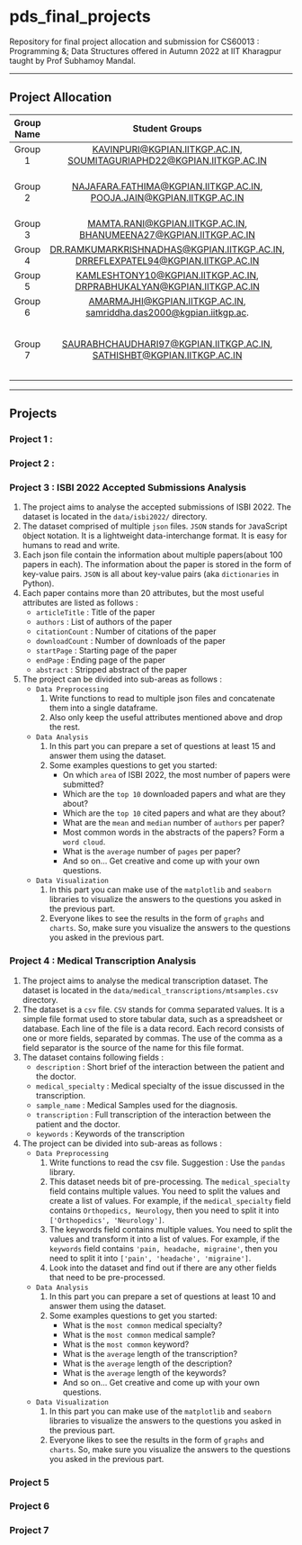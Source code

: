 # pds_final_projects
Repository for final project allocation and submission for CS60013 : Programming &; Data Structures offered in Autumn 2022 at IIT Kharagpur taught by Prof Subhamoy Mandal.

---
## Project Allocation
|Group Name  |     Student Groups                            | Project Allotted               |
|:----------:|:---------------------------------------------:|:-----------------------------:|
|Group 1     | KAVINPURI@KGPIAN.IITKGP.AC.IN, SOUMITAGURIAPHD22@KGPIAN.IITKGP.AC.IN | Project 1 |
|Group 2     | NAJAFARA.FATHIMA@KGPIAN.IITKGP.AC.IN, POOJA.JAIN@KGPIAN.IITKGP.AC.IN | [Project 4 : Medical Transcription Analysis](#project-4--medical-transcription-analysis) |
|Group 3     | MAMTA.RANI@KGPIAN.IITKGP.AC.IN, BHANUMEENA27@KGPIAN.IITKGP.AC.IN | Project 1 |
|Group 4     | DR.RAMKUMARKRISHNADHAS@KGPIAN.IITKGP.AC.IN, DRREFLEXPATEL94@KGPIAN.IITKGP.AC.IN | Project 1 |
|Group 5     | KAMLESHTONY10@KGPIAN.IITKGP.AC.IN, DRPRABHUKALYAN@KGPIAN.IITKGP.AC.IN | Project 1 |
|Group 6     | AMARMAJHI@KGPIAN.IITKGP.AC.IN, samriddha.das2000@kgpian.iitkgp.ac. | Project 1 |
|Group 7     | SAURABHCHAUDHARI97@KGPIAN.IITKGP.AC.IN, SATHISHBT@KGPIAN.IITKGP.AC.IN  | [Project 3 : ISBI 2022 Accepted Submissions Analysis](#project-3--isbi-2022-accepted-submissions-analysis) |

---
## Projects


### Project 1 : 





### Project 2 : 




### Project 3 : ISBI 2022 Accepted Submissions Analysis
1. The project aims to analyse the accepted submissions of ISBI 2022. The dataset is located in the `data/isbi2022/` directory. 
2. The dataset comprised of multiple `json` files. `JSON` stands for `J`avaScript `O`bject `N`otation. It is a lightweight data-interchange format. It is easy for humans to read and write. 
3. Each json file contain the information about multiple papers(about 100 papers in each). The information about the paper is stored in the form of key-value pairs. `JSON` is all about key-value pairs (aka `dictionaries` in Python).
4. Each paper contains more than 20 attributes, but the most useful attributes are listed as follows : 
   - `articleTitle` : Title of the paper
   - `authors` : List of authors of the paper
   - `citationCount` : Number of citations of the paper
   - `downloadCount` : Number of downloads of the paper
   -  `startPage` : Starting page of the paper
   -  `endPage` : Ending page of the paper
   -  `abstract` : Stripped abstract of the paper
5. The project can be divided into sub-areas as follows : 
   - `Data Preprocessing`
        1. Write functions to read to multiple json files and concatenate them into a single dataframe.
        2. Also only keep the useful attributes mentioned above and drop the rest.
   - `Data Analysis`
        1. In this part you can prepare a set of questions at least 15 and answer them using the dataset.
        2. Some examples questions to get you started:
            * On which `area` of ISBI 2022, the most number of papers were submitted?
            * Which are the `top 10` downloaded papers and what are they about?
            * Which are the `top 10` cited papers and what are they about?
            * What are the `mean` and `median` number of `authors` per paper?
            * Most common words in the abstracts of the papers? Form a `word cloud`.
            * What is the `average` number of `pages` per paper?
            * And so on... Get creative and come up with your own questions.
   - `Data Visualization`
        1. In this part you can make use of the `matplotlib` and `seaborn` libraries to visualize the answers to the questions you asked in the previous part.
        2. Everyone likes to see the results in the form of `graphs` and `charts`. So, make sure you visualize the answers to the questions you asked in the previous part.
   

### Project 4 : Medical Transcription Analysis
1. The project aims to analyse the medical transcription dataset. The dataset is located in the `data/medical_transcriptions/mtsamples.csv` directory.
2. The dataset is a `csv` file. `CSV` stands for `C`omma `S`eparated `V`alues. It is a simple file format used to store tabular data, such as a spreadsheet or database. Each line of the file is a data record. Each record consists of one or more fields, separated by commas. The use of the comma as a field separator is the source of the name for this file format.
3. The dataset contains following fields : 
   - `description` : Short brief of the interaction between the patient and the doctor.
   - `medical_specialty` : Medical specialty of the issue discussed in the transcription. 
   - `sample_name` : Medical Samples used for the diagnosis.
   - `transcription` : Full transcription of the interaction between the patient and the doctor.
   - `keywords` : Keywords of the transcription
4. The project can be divided into sub-areas as follows : 
   - `Data Preprocessing`
        1. Write functions to read the csv file. Suggestion : Use the `pandas` library.
        2. This dataset needs bit of pre-processing. The `medical_specialty` field contains multiple values. You need to split the values and create a list of values. For example, if the `medical_specialty` field contains `Orthopedics, Neurology`, then you need to split it into `['Orthopedics', 'Neurology']`.
        3. The keywords field contains multiple values. You need to split the values and transform it into a list of values. For example, if the `keywords` field contains `'pain, headache, migraine'`, then you need to split it into `['pain', 'headache', 'migraine']`.
        4. Look into the dataset and find out if there are any other fields that need to be pre-processed.
   - `Data Analysis`
        1. In this part you can prepare a set of questions at least 10 and answer them using the dataset.
        2. Some examples questions to get you started:
            * What is the `most common` medical specialty?
            * What is the `most common` medical sample?
            * What is the `most common` keyword?
            * What is the `average` length of the transcription?
            * What is the `average` length of the description?
            * What is the `average` length of the keywords?
            * And so on... Get creative and come up with your own questions.
   - `Data Visualization`
        1. In this part you can make use of the `matplotlib` and `seaborn` libraries to visualize the answers to the questions you asked in the previous part.
        2. Everyone likes to see the results in the form of `graphs` and `charts`. So, make sure you visualize the answers to the questions you asked in the previous part.



### Project 5




### Project 6




### Project 7


